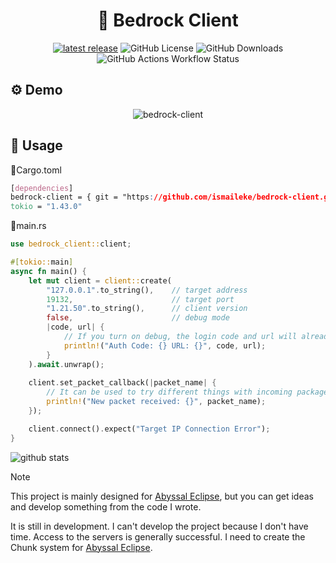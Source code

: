 <div align="center">
    
# 🦀 Bedrock Client

[![latest release](https://shields.io/github/v/release/ismaileke/bedrock-client)](https://github.com/ismaileke/bedrock-client/releases/latest)
![GitHub License](https://img.shields.io/github/license/ismaileke/bedrock-client)
![GitHub Downloads](https://img.shields.io/github/downloads/ismaileke/bedrock-client/total)
![GitHub Actions Workflow Status](https://img.shields.io/github/actions/workflow/status/ismaileke/bedrock-client/rust.yml)

</div>

## ⚙️ Demo
<div align="center">
    
![bedrock-client](https://github.com/user-attachments/assets/7de7d6ac-9235-45ad-a8ed-2a90514237d5)

</div>

## 🧩 Usage

📄Cargo.toml
```css
[dependencies]
bedrock-client = { git = "https://github.com/ismaileke/bedrock-client.git", branch = "master" }
tokio = "1.43.0"
```


📄main.rs
```rust
use bedrock_client::client;

#[tokio::main]
async fn main() {
    let mut client = client::create(
        "127.0.0.1".to_string(),    // target address
        19132,                      // target port
        "1.21.50".to_string(),      // client version
        false,                      // debug mode
        |code, url| {
            // If you turn on debug, the login code and url will already appear in the console, but you can use this if you want to edit it yourself.
            println!("Auth Code: {} URL: {}", code, url);
        }
    ).await.unwrap();
    
    client.set_packet_callback(|packet_name| {
        // It can be used to try different things with incoming packages. Different features will be added later.
        println!("New packet received: {}", packet_name);
    });

    client.connect().expect("Target IP Connection Error");
}
```


![github stats](https://repobeats.axiom.co/api/embed/70276ac33a6a218bad362509eacf217169042d47.svg "Repobeats analytics image")

> [!NOTE]
> This project is mainly designed for [Abyssal Eclipse](https://github.com/ismaileke/abyssal-eclipse), but you can get ideas and develop something from the code I wrote.
>
> It is still in development. I can't develop the project because I don't have time. Access to the servers is generally successful. I need to create the Chunk system for [Abyssal Eclipse](https://github.com/ismaileke/abyssal-eclipse).
